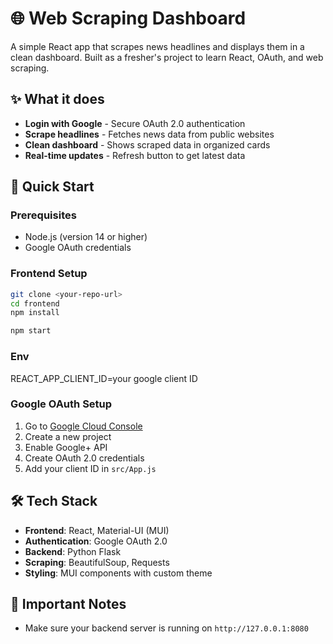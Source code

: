 # 🌐 Web Scraping Dashboard

A simple React app that scrapes news headlines and displays them in a clean dashboard. Built as a fresher's project to learn React, OAuth, and web scraping.

## ✨ What it does

- **Login with Google** - Secure OAuth 2.0 authentication
- **Scrape headlines** - Fetches news data from public websites
- **Clean dashboard** - Shows scraped data in organized cards
- **Real-time updates** - Refresh button to get latest data

## 🚀 Quick Start

### Prerequisites
- Node.js (version 14 or higher)
- Google OAuth credentials

### Frontend Setup
```bash
git clone <your-repo-url>
cd frontend
npm install

npm start
```

### Env
REACT_APP_CLIENT_ID=your google client ID

### Google OAuth Setup
1. Go to [Google Cloud Console](https://console.cloud.google.com/)
2. Create a new project
3. Enable Google+ API
4. Create OAuth 2.0 credentials
5. Add your client ID in `src/App.js`

## 🛠️ Tech Stack

- **Frontend**: React, Material-UI (MUI)
- **Authentication**: Google OAuth 2.0
- **Backend**: Python Flask
- **Scraping**: BeautifulSoup, Requests
- **Styling**: MUI components with custom theme

## 🚨 Important Notes

- Make sure your backend server is running on `http://127.0.0.1:8080`